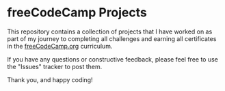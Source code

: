 # freeCodeCamp Projects

This repository contains a collection of projects that I have worked on as part of my journey to completing all challenges and earning all certificates in the [freeCodeCamp.org](https://wwww.freecodecamp.org) curriculum.

If you have any questions or constructive feedback, please feel free to use the "Issues" tracker to post them.

Thank you, and happy coding!